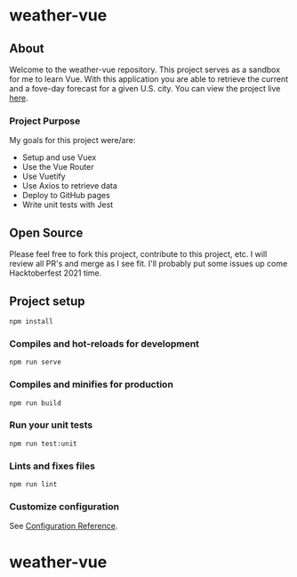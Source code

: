 # weather-vue

## About
Welcome to the weather-vue repository. This project serves as a sandbox for me to learn Vue. With this application you are able to retrieve the current and a fove-day forecast for a given U.S. city. You can view the project live [here](https://jasonfritsche.github.io/weather-vue/).

### Project Purpose
My goals for this project were/are:
* Setup and use Vuex
* Use the Vue Router
* Use Vuetify
* Use Axios to retrieve data
* Deploy to GitHub pages
* Write unit tests with Jest

## Open Source
Please feel free to fork this project, contribute to this project, etc. I will review all PR's and merge as I see fit. I'll probably put some issues up come Hacktoberfest 2021 time.

## Project setup
```
npm install
```

### Compiles and hot-reloads for development
```
npm run serve
```

### Compiles and minifies for production
```
npm run build
```

### Run your unit tests
```
npm run test:unit
```

### Lints and fixes files
```
npm run lint
```

### Customize configuration
See [Configuration Reference](https://cli.vuejs.org/config/).
# weather-vue
